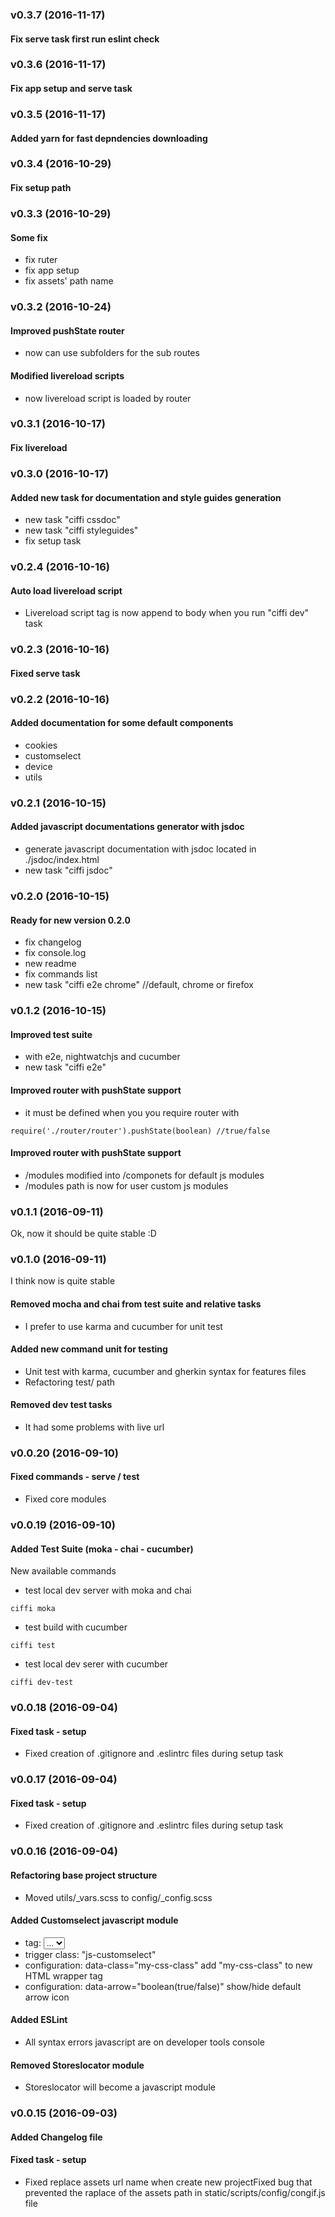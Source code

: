 ### v0.3.7 (2016-11-17)

#### Fix serve task first run eslint check

### v0.3.6 (2016-11-17)

#### Fix app setup and serve task

### v0.3.5 (2016-11-17)

#### Added yarn for fast depndencies downloading

### v0.3.4 (2016-10-29)

#### Fix setup path

### v0.3.3 (2016-10-29)

#### Some fix
- fix ruter
- fix app setup
- fix assets' path name

### v0.3.2 (2016-10-24)

#### Improved pushState router
- now can use subfolders for the sub routes 

#### Modified livereload scripts
- now livereload script is loaded by router

### v0.3.1 (2016-10-17)

#### Fix livereload

### v0.3.0 (2016-10-17)

#### Added new task for documentation and style guides generation
- new task "ciffi cssdoc"
- new task "ciffi styleguides"
- fix setup task

### v0.2.4 (2016-10-16)

#### Auto load livereload script
- Livereload script tag is now append to body when you run "ciffi dev" task 

### v0.2.3 (2016-10-16)

#### Fixed serve task

### v0.2.2 (2016-10-16)

#### Added documentation for some default components
- cookies
- customselect
- device
- utils

### v0.2.1 (2016-10-15)

#### Added javascript documentations generator with jsdoc
- generate javascript documentation with jsdoc located in ./jsdoc/index.html
- new task "ciffi jsdoc"

### v0.2.0 (2016-10-15)

#### Ready for new version 0.2.0
- fix changelog
- fix console.log
- new readme
- fix commands list
- new task "ciffi e2e chrome" //default, chrome or firefox

### v0.1.2 (2016-10-15)

#### Improved test suite
- with e2e, nightwatchjs and cucumber
- new task "ciffi e2e"

#### Improved router with pushState support
- it must be defined when you you require router with
```
require('./router/router').pushState(boolean) //true/false
```

#### Improved router with pushState support
- /modules modified into /componets for default js modules
- /modules path is now for user custom js modules

### v0.1.1 (2016-09-11)
Ok, now it should be quite stable :D


### v0.1.0 (2016-09-11)
I think now is quite stable

#### Removed mocha and chai from test suite and relative tasks
- I prefer to use karma and cucumber for unit test

#### Added new command unit for testing
- Unit test with karma, cucumber and gherkin syntax for features files
- Refactoring test/ path

#### Removed dev test tasks
- It had some problems with live url


### v0.0.20 (2016-09-10)

#### Fixed commands - serve / test
- Fixed core modules


### v0.0.19 (2016-09-10)

#### Added Test Suite (moka - chai - cucumber)

New available commands

- test local dev server with moka and chai
```
ciffi moka
```
- test build with cucumber
```
ciffi test
```
- test local dev serer with cucumber
```
ciffi dev-test
```

### v0.0.18 (2016-09-04)

#### Fixed task - setup
- Fixed creation of .gitignore and .eslintrc files during setup task


### v0.0.17 (2016-09-04)

#### Fixed task - setup
- Fixed creation of .gitignore and .eslintrc files during setup task


### v0.0.16 (2016-09-04)

#### Refactoring base project structure
- Moved utils/_vars.scss to config/_config.scss

#### Added Customselect javascript module
- tag: <select class="js-customselect"><option>...</option></select>
- trigger class: "js-customselect"
- configuration: data-class="my-css-class" add "my-css-class" to new HTML wrapper tag
- configuration: data-arrow="boolean(true/false)" show/hide default arrow icon

#### Added ESLint
- All syntax errors javascript are on developer tools console

#### Removed Storeslocator module
- Storeslocator will become a javascript module


### v0.0.15 (2016-09-03)

#### Added Changelog file

#### Fixed task - setup
- Fixed replace assets url name when create new projectFixed bug that prevented the raplace of the assets path in static/scripts/config/congif.js file